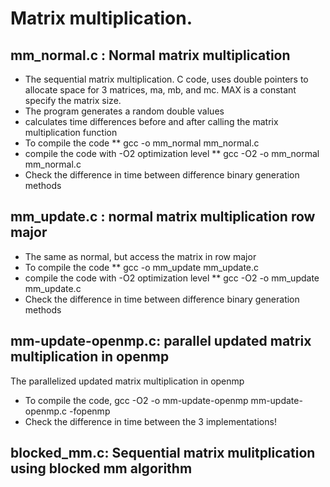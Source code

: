 # Matrix multiplication.
## mm_normal.c : Normal matrix multiplication
* The sequential matrix multiplication. C code, uses double pointers to allocate space for 3 matrices, ma, mb, and mc. MAX is a constant specify the matrix size.
* The program generates a random double values 
* calculates time differences before and after calling the matrix multiplication function
* To compile the code
** gcc -o mm_normal mm_normal.c
* compile the code with -O2 optimization level
** gcc -O2 -o mm_normal mm_normal.c
* Check the difference in time between difference binary generation methods

## mm_update.c : normal matrix multiplication row major
* The same as normal, but access the matrix in row major
* To compile the code
** gcc -o mm_update mm_update.c
* compile the code with -O2 optimization level
** gcc -O2 -o mm_update mm_update.c
* Check the difference in time between difference binary generation methods

## mm-update-openmp.c: parallel updated matrix multiplication in openmp
The parallelized updated matrix multiplication  in openmp
* To compile the code, gcc -O2 -o mm-update-openmp mm-update-openmp.c -fopenmp
* Check the difference in time between the 3 implementations!

## blocked_mm.c: Sequential matrix mulitplication using blocked mm algorithm

